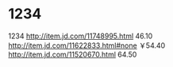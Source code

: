 # 1234
1234
http://item.jd.com/11748995.html  46.10
http://item.jd.com/11622833.html#none ￥54.40
http://item.jd.com/11520670.html 64.50
